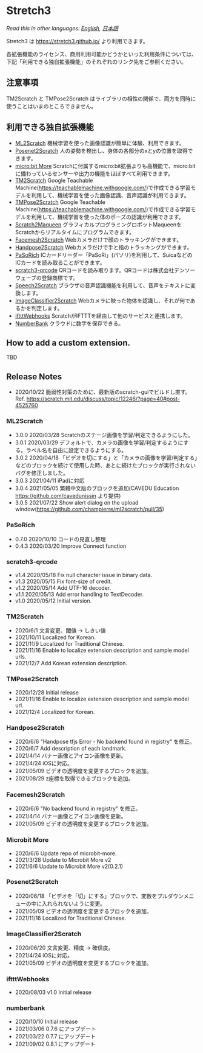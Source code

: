 # Stretch3

*Read this in other languages: [English](README.en.md), [日本語](README.md)*

Stretch3 は https://stretch3.github.io/ より利用できます。

各拡張機能のライセンス、商用利用可能かどうかといった利用条件については、下記「利用できる独自拡張機能」のそれぞれのリンク先をご参照ください。

## 注意事項

TM2Scratch と TMPose2Scratch はライブラリの相性の関係で、両方を同時に使うことはいまのところできません。

## 利用できる独自拡張機能

- [ML2Scratch](https://github.com/champierre/ml2scratch) 機械学習を使った画像認識が簡単に体験、利用できます。
- [Posenet2Scratch](https://github.com/champierre/posenet2scratch) 人の姿勢を検出し、身体の各部分のxとyの位置を取得できます。
- [micro:bit More](https://lab.yengawa.com/project/scratch-microbit-more/) Scratchに付属するmicro:bit拡張よりも高機能で、micro:bitに備わっているセンサーや出力の機能をほぼすべて利用できます。
- [TM2Scratch](https://github.com/champierre/tm2scratch) Google Teachable Machine(https://teachablemachine.withgoogle.com/)で作成できる学習モデルを利用して、機械学習を使った画像認識、音声認識が利用できます。
- [TMPose2Scratch](https://github.com/champierre/tmpose2scratch) Google Teachable Machine(https://teachablemachine.withgoogle.com/)で作成できる学習モデルを利用して、機械学習を使った体のポーズの認識が利用できます。
- [Scratch2Maqueen](https://github.com/champierre/scratch2maqueen) グラフィカルプログラミングロボットMaqueenをScratchからリアルタイムにプログラムできます。
- [Facemesh2Scratch](https://github.com/champierre/facemesh2scratch) Webカメラだけで顔のトラッキングができます。
- [Handpose2Scratch](https://github.com/champierre/handpose2scratch) Webカメラだけで手と指のトラッキングができます。
- [PaSoRich](https://github.com/con3office/pasorich) ICカードリーダー「PaSoRi」(パソリ)を利用して、SuicaなどのICカードを読み取ることができます。
- [scratch3-qrcode](https://github.com/sugiura-lab/scratch3-qrcode) QRコードを読み取ります。QRコードは株式会社デンソーウェーブの登録商標です。
- [Speech2Scratch](https://github.com/champierre/speech2scratch) ブラウザの音声認識機能を利用して、音声をテキストに変換します。
- [ImageClassifier2Scratch](https://github.com/champierre/ic2scratch) Webカメラに映った物体を認識し、それが何であるかを判定します。
- [iftttWebhooks](https://github.com/NorifumiOgawa/iftttWebhooks) ScratchがIFTTTを経由して他のサービスと連携します。
- [NumberBank](https://github.com/con3office/numberbank) クラウドに数字を保存できる。

## How to add a custom extension.

TBD

## Release Notes

- 2020/10/22 脆弱性対策のために、最新版のscratch-guiでビルドし直す。Ref. https://scratch.mit.edu/discuss/topic/12246/?page=40#post-4525760

### ML2Scratch

- 3.0.0 2020/03/28 Scratchのステージ画像を学習/判定できるようにした。
- 3.0.1 2020/03/29 デフォルトで、カメラの画像を学習/判定するようにする。ラベル名を自由に設定できるようにする。
- 3.0.2 2020/04/18 「ビデオを切にする」と「カメラの画像を学習/判定する」などのブロックを続けて使用した時、あとに続けたブロックが実行されないバグを修正しました。
- 3.0.3 2021/04/11 iPadに対応
- 3.0.4 2021/05/05 繁體中文版のブロックを追加(CAVEDU Education https://github.com/cavedunissin より提供)
- 3.0.5 2021/07/22 Show alert dialog on the upload window(https://github.com/champierre/ml2scratch/pull/35)

### PaSoRich

- 0.7.0 2020/10/10 コードの見直し整理
- 0.4.3 2020/03/20 Improve Connect function

### scratch3-qrcode
- v1.4 2020/05/18 Fix null character issue in binary data.
- v1.3 2020/05/15 Fix font-size of credit.
- v1.2 2020/05/14 Add UTF-16 decoder.
- v1.1 2020/05/13 Add error handling to TextDecoder.
- v1.0 2020/05/12 Initial version.

### TM2Scratch

- 2020/6/1 文言変更、閾値 -> しきい値
- 2021/10/11 Localized for Korean.
- 2021/11/9 Localized for Traditional Chinese.
- 2021/11/16 Enable to localize extension description and sample model urls.
- 2021/12/7 Add Korean extension description.

### TMPose2Scratch

- 2020/12/28 Initial release
- 2021/11/16 Enable to localize extension description and sample model url.
- 2021/12/4 Localized for Korean.

### Handpose2Scratch

- 2020/6/6 "Handpose tfjs Error - No backend found in registry" を修正。
- 2020/6/7 Add description of each landmark.
- 2021/4/14 バナー画像とアイコン画像を更新。
- 2021/4/24 iOSに対応。
- 2021/05/09 ビデオの透明度を変更するブロックを追加。
- 2021/08/29 z座標を取得できるブロックを追加。

### Facemesh2Scratch

- 2020/6/6 "No backend found in registry" を修正。
- 2021/4/14 バナー画像とアイコン画像を更新。
- 2021/05/09 ビデオの透明度を変更するブロックを追加。

### Microbit More

- 2020/6/6 Update repo of microbit-more.
- 2021/3/28 Update to Microbit More v2
- 2021/6/6 Update to Microbit More v2(0.2.1)

### Posenet2Scratch

- 2020/06/18 「ビデオを「切」にする」ブロックで、変数をプルダウンメニューの中に入れられないように変更。
- 2021/05/09 ビデオの透明度を変更するブロックを追加。
- 2021/11/16 Localized for Traditional Chinese.

### ImageClassifier2Scratch

- 2020/06/20 文言変更、精度 -> 確信度。
- 2021/4/24 iOSに対応。
- 2021/05/09 ビデオの透明度を変更するブロックを追加。

### iftttWebhooks

- 2020/08/03 v1.0 Initial release

### numberbank
- 2020/10/10 Initial release
- 2021/03/06 0.7.6 にアップデート
- 2021/03/22 0.7.7 にアップデート
- 2021/09/02 0.8.1 にアップデート
